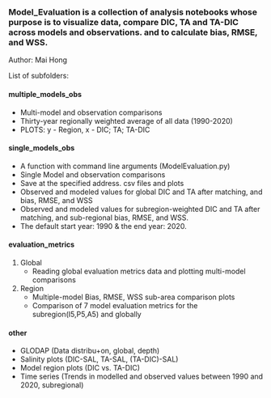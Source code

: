 ### Model_Evaluation is a collection of analysis notebooks whose purpose is to visualize data, compare DIC, TA and TA-DIC across models and observations. and to calculate bias, RMSE, and WSS.

Author: Mai Hong

List of subfolders:

#### multiple_models_obs
- Multi-model and observation comparisons
- Thirty-year regionally weighted average of all data (1990-2020)
- PLOTS: y - Region, x - DIC; TA; TA-DIC

#### single_models_obs
- A function with command line arguments (ModelEvaluation.py)
- Single Model and observation comparisons
- Save at the specified address. csv files and plots
- Observed and modeled values for global DIC and TA after matching, and bias, RMSE, and WSS
- Observed and modeled values for subregion-weighted DIC and TA after matching, and sub-regional bias, RMSE, and WSS.
- The default start year: 1990 & the end year: 2020.

#### evaluation_metrics
1. Global
   - Reading global evaluation metrics data and plotting multi-model comparisons
3. Region
   - Multiple-model Bias, RMSE, WSS sub-area comparison plots
   - Comparison of 7 model evaluation metrics for the subregion(I5,P5,A5) and globally
  
#### other
- GLODAP (Data distribu+on, global, depth)
- Salinity plots (DIC-SAL, TA-SAL, (TA-DIC)-SAL)
- Model region plots (DIC vs. TA-DIC)
- Time series (Trends in modelled and observed values between 1990 and 2020, subregional)
